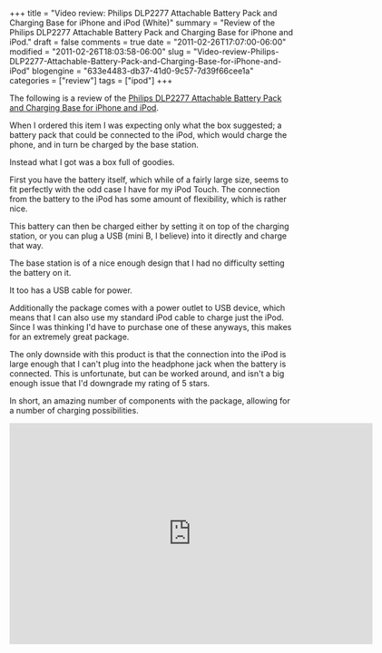 +++
title = "Video review: Philips DLP2277 Attachable Battery Pack and Charging Base for iPhone and iPod (White)"
summary = "Review of the Philips DLP2277 Attachable Battery Pack and Charging Base for iPhone and iPod."
draft = false
comments = true
date = "2011-02-26T17:07:00-06:00"
modified = "2011-02-26T18:03:58-06:00"
slug = "Video-review-Philips-DLP2277-Attachable-Battery-Pack-and-Charging-Base-for-iPhone-and-iPod"
blogengine = "633e4483-db37-41d0-9c57-7d39f66cee1a"
categories = ["review"]
tags = ["ipod"]
+++

<div class="note">
<p>The following is a review of the <a rel="external" href="http://www.amazon.com/gp/product/B0043RTM1O?tag=strivinglifen-20">Philips DLP2277 Attachable Battery Pack and Charging Base for iPhone and iPod</a>.</p>
</div>
<p>When I ordered this item I was expecting only what the box suggested; a battery pack that could be connected to the iPod, which would charge the phone, and in turn be charged by the base station.</p>
<p>Instead what I got was a box full of goodies.</p>
<p>First you have the battery itself, which while of a fairly large size, seems to fit perfectly with the odd case I have for my iPod Touch. The connection from the battery to the iPod has some amount of flexibility, which is rather nice.</p>
<p>This battery can then be charged either by setting it on top of the charging station, or you can plug a USB (mini B, I believe) into it directly and charge that way.</p>
<p>The base station is of a nice enough design that I had no difficulty setting the battery on it.</p>
<p>It too has a USB cable for power.</p>
<p>Additionally the package comes with a power outlet to USB device, which means that I can also use my standard iPod cable to charge just the iPod. Since I was thinking I'd have to purchase one of these anyways, this makes for an extremely great package.</p>
<p>The only downside with this product is that the connection into the iPod is large enough that I can't plug into the headphone jack when the battery is connected. This is unfortunate, but can be worked around, and isn't a big enough issue that I'd downgrade my rating of 5 stars.</p>
<p>In short, an amazing number of components with the package, allowing for a number of charging possibilities.</p>
<iframe title="YouTube video player" width="640" height="390" src="http://www.youtube.com/embed/s_Js3EtfQyY" frameborder="0" allowfullscreen></iframe>
